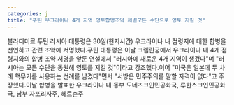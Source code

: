 ```yaml
---
categories: j
title: "푸틴 우크라이나 4개 지역 영토합병조약 체결모든 수단으로 영토 지킬 것"
---
```

블라디미르 푸틴 러시아 대통령은 30일(현지시간) 우크라이나 내 점령지에 대한 합병을 선언하고 관련 조약에 서명했다.푸틴 대통령은 이날 크렘린궁에서 우크라이나 내 4개 점령지와의 합병 조약 서명을 앞둔 연설에서 "러시아에 새로운 4개 지역이 생겼다"며 "러시아는 모든 수단을 동원해 영토를 지킬 것"이라고 강조했다.이어 "미국은 일본에 두 차례 핵무기를 사용하는 선례를 남겼다"면서 "서방은 민주주의를 말할 자격이 없다"고 주장했다.이날 합병을 발표한 우크라이나 내 동부 도네츠크인민공화국, 루한스크인민공화국, 남부 자포리자주, 헤르손주